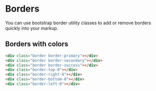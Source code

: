 # Borders

You can use bootstrap border utility classes to add or remove borders quickly into your markup.

## Borders with colors

```html
<div class="border border-primary"></div>
<div class="border border-secondary"></div>
<div class="border border-success"></div>
<div class="border-top-0"></div>
<div class="border-right-0"></div>
<div class="border-bottom-0"></div>
<div class="border-left-0"></div>
```
